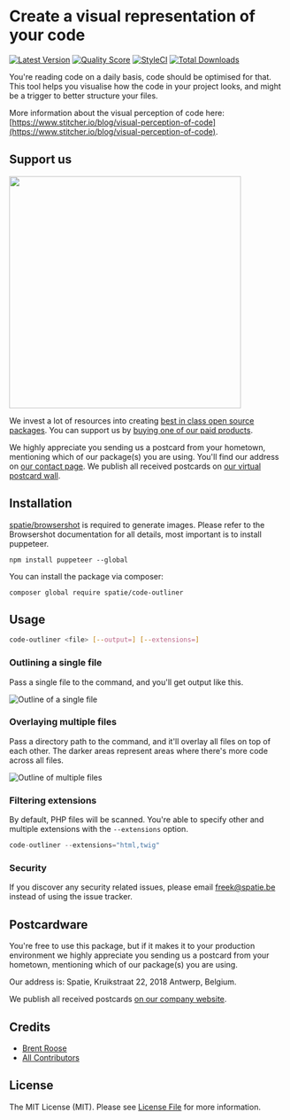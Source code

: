 # Create a visual representation of your code

[![Latest Version](https://img.shields.io/github/release/spatie/code-outliner.svg?style=flat-square)](https://github.com/spatie/code-outliner/releases)
[![Quality Score](https://img.shields.io/scrutinizer/g/spatie/code-outliner.svg?style=flat-square)](https://scrutinizer-ci.com/g/spatie/code-outliner)
[![StyleCI](https://github.styleci.io/repos/141413296/shield?branch=master)](https://github.styleci.io/repos/141413296)
[![Total Downloads](https://img.shields.io/packagist/dt/spatie/code-outliner.svg?style=flat-square)](https://packagist.org/packages/spatie/code-outliner)

You're reading code on a daily basis, code should be optimised for that. 
This tool helps you visualise how the code in your project looks, 
and might be a trigger to better structure your files.

More information about the visual perception of code here: [https://www.stitcher.io/blog/visual-perception-of-code](https://www.stitcher.io/blog/visual-perception-of-code).

## Support us

[<img src="https://github-ads.s3.eu-central-1.amazonaws.com/code-outliner.jpg?t=1" width="419px" />](https://spatie.be/github-ad-click/code-outliner)

We invest a lot of resources into creating [best in class open source packages](https://spatie.be/open-source). You can support us by [buying one of our paid products](https://spatie.be/open-source/support-us).

We highly appreciate you sending us a postcard from your hometown, mentioning which of our package(s) you are using. You'll find our address on [our contact page](https://spatie.be/about-us). We publish all received postcards on [our virtual postcard wall](https://spatie.be/open-source/postcards).

## Installation

[spatie/browsershot](https://github.com/spatie/browsershot) is required to generate images. 
Please refer to the Browsershot documentation for all details, most important is to install puppeteer.

```
npm install puppeteer --global
```

You can install the package via composer:

```
composer global require spatie/code-outliner
```

## Usage

```bash
code-outliner <file> [--output=] [--extensions=]
```

### Outlining a single file

Pass a single file to the command, and you'll get output like this.

![Outline of a single file](https://spatie.github.io/code-outliner/outline-single.png)

### Overlaying multiple files

Pass a directory path to the command, and it'll overlay all files on top of each other.
The darker areas represent areas where there's more code across all files.

![Outline of multiple files](https://spatie.github.io/code-outliner/outline-multiple.png)

### Filtering extensions

By default, PHP files will be scanned. 
You're able to specify other and multiple extensions with the `--extensions` option.

```php
code-outliner --extensions="html,twig"
```

### Security

If you discover any security related issues, please email freek@spatie.be instead of using the issue tracker.

## Postcardware

You're free to use this package, but if it makes it to your production environment we highly appreciate you sending us a postcard from your hometown, mentioning which of our package(s) you are using.

Our address is: Spatie, Kruikstraat 22, 2018 Antwerp, Belgium.

We publish all received postcards [on our company website](https://spatie.be/en/opensource/postcards).

## Credits

- [Brent Roose](https://github.com/brendt)
- [All Contributors](../../contributors)

## License

The MIT License (MIT). Please see [License File](LICENSE.md) for more information.
